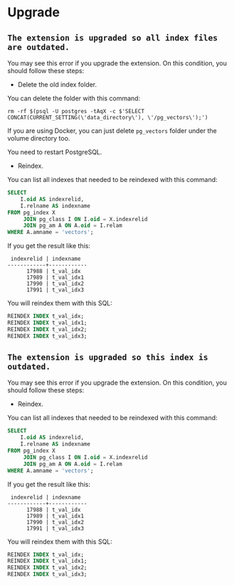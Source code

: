 # Upgrade

## `The extension is upgraded so all index files are outdated.`

You may see this error if you upgrade the extension. On this condition, you should follow these steps:

* Delete the old index folder.

You can delete the folder with this command:

```shell
rm -rf $(psql -U postgres -tAqX -c $'SELECT CONCAT(CURRENT_SETTING(\'data_directory\'), \'/pg_vectors\');')
```

If you are using Docker, you can just delete `pg_vectors` folder under the volume directory too.

You need to restart PostgreSQL.

* Reindex.

You can list all indexes that needed to be reindexed with this command:

```sql
SELECT
    I.oid AS indexrelid,
    I.relname AS indexname
FROM pg_index X
     JOIN pg_class I ON I.oid = X.indexrelid
     JOIN pg_am A ON A.oid = I.relam
WHERE A.amname = 'vectors';
```

If you get the result like this:

```
 indexrelid | indexname  
------------+------------
      17988 | t_val_idx
      17989 | t_val_idx1
      17990 | t_val_idx2
      17991 | t_val_idx3
```

You will reindex them with this SQL:

```sql
REINDEX INDEX t_val_idx;
REINDEX INDEX t_val_idx1;
REINDEX INDEX t_val_idx2;
REINDEX INDEX t_val_idx3;
```

## `The extension is upgraded so this index is outdated.`

You may see this error if you upgrade the extension. On this condition, you should follow these steps:

* Reindex.

You can list all indexes that needed to be reindexed with this command:

```sql
SELECT
    I.oid AS indexrelid,
    I.relname AS indexname
FROM pg_index X
     JOIN pg_class I ON I.oid = X.indexrelid
     JOIN pg_am A ON A.oid = I.relam
WHERE A.amname = 'vectors';
```

If you get the result like this:

```
 indexrelid | indexname  
------------+------------
      17988 | t_val_idx
      17989 | t_val_idx1
      17990 | t_val_idx2
      17991 | t_val_idx3
```

You will reindex them with this SQL:

```sql
REINDEX INDEX t_val_idx;
REINDEX INDEX t_val_idx1;
REINDEX INDEX t_val_idx2;
REINDEX INDEX t_val_idx3;
```
